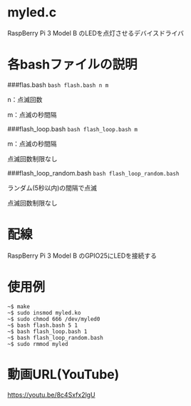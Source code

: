 # myled.c

RaspBerry Pi 3 Model B のLEDを点灯させるデバイスドライバ

# 各bashファイルの説明

###flas.bash
`bash flash.bash n m`

n：点滅回数

m：点滅の秒間隔

###flash_loop.bash
`bash flash_loop.bash m`

m：点滅の秒間隔

点滅回数制限なし

###flash_loop_random.bash
`bash flash_loop_random.bash`

ランダム(5秒以内)の間隔で点滅

点滅回数制限なし

# 配線
RaspBerry Pi 3 Model B のGPIO25にLEDを接続する


# 使用例
    ~$ make
    ~$ sudo insmod myled.ko
    ~$ sudo chmod 666 /dev/myled0
    ~$ bash flash.bash 5 1 
    ~$ bash flash_loop.bash 1
    ~$ bash flash_loop_random.bash
    ~$ sudo rmmod myled

# 動画URL(YouTube)
<https://youtu.be/8c4Sxfx2lgU>

